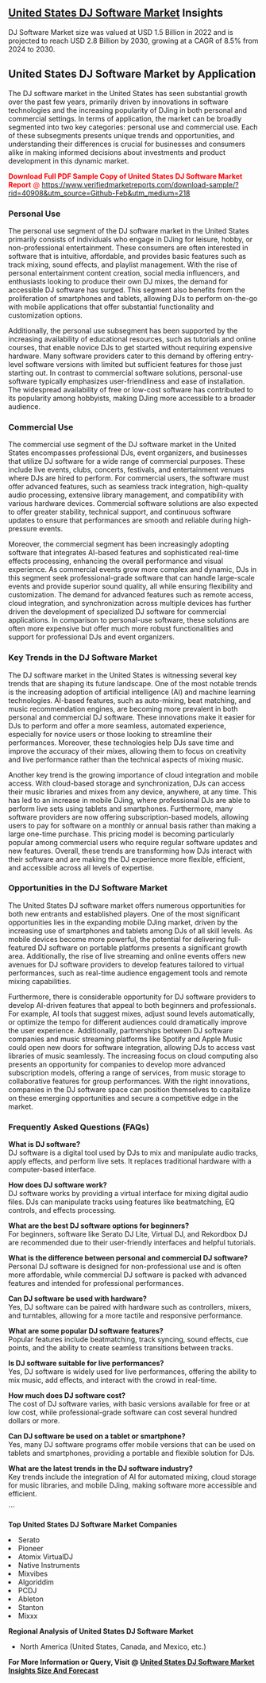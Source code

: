 <h2><a href="https://www.verifiedmarketreports.com/download-sample/?rid=40908&amp;utm_source=Github-Feb&amp;utm_medium=218" target="_blank">United States DJ Software Market</a> Insights</h2><p>DJ Software Market size was valued at USD 1.5 Billion in 2022 and is projected to reach USD 2.8 Billion by 2030, growing at a CAGR of 8.5% from 2024 to 2030.</p><p> <h2>United States DJ Software Market by Application</h2> <p>The DJ software market in the United States has seen substantial growth over the past few years, primarily driven by innovations in software technologies and the increasing popularity of DJing in both personal and commercial settings. In terms of application, the market can be broadly segmented into two key categories: personal use and commercial use. Each of these subsegments presents unique trends and opportunities, and understanding their differences is crucial for businesses and consumers alike in making informed decisions about investments and product development in this dynamic market.</p> <p><p><span class=""><span style="color: #ff0000;"><strong>Download Full PDF Sample Copy of United States DJ Software Market Report</strong> @ </span><a href="https://www.verifiedmarketreports.com/download-sample/?rid=40908&amp;utm_source=Github-Feb&amp;utm_medium=218" target="_blank">https://www.verifiedmarketreports.com/download-sample/?rid=40908&amp;utm_source=Github-Feb&amp;utm_medium=218</a></span></p></p> <h3>Personal Use</h3> <p>The personal use segment of the DJ software market in the United States primarily consists of individuals who engage in DJing for leisure, hobby, or non-professional entertainment. These consumers are often interested in software that is intuitive, affordable, and provides basic features such as track mixing, sound effects, and playlist management. With the rise of personal entertainment content creation, social media influencers, and enthusiasts looking to produce their own DJ mixes, the demand for accessible DJ software has surged. This segment also benefits from the proliferation of smartphones and tablets, allowing DJs to perform on-the-go with mobile applications that offer substantial functionality and customization options.</p> <p>Additionally, the personal use subsegment has been supported by the increasing availability of educational resources, such as tutorials and online courses, that enable novice DJs to get started without requiring expensive hardware. Many software providers cater to this demand by offering entry-level software versions with limited but sufficient features for those just starting out. In contrast to commercial software solutions, personal-use software typically emphasizes user-friendliness and ease of installation. The widespread availability of free or low-cost software has contributed to its popularity among hobbyists, making DJing more accessible to a broader audience.</p> <h3>Commercial Use</h3> <p>The commercial use segment of the DJ software market in the United States encompasses professional DJs, event organizers, and businesses that utilize DJ software for a wide range of commercial purposes. These include live events, clubs, concerts, festivals, and entertainment venues where DJs are hired to perform. For commercial users, the software must offer advanced features, such as seamless track integration, high-quality audio processing, extensive library management, and compatibility with various hardware devices. Commercial software solutions are also expected to offer greater stability, technical support, and continuous software updates to ensure that performances are smooth and reliable during high-pressure events.</p> <p>Moreover, the commercial segment has been increasingly adopting software that integrates AI-based features and sophisticated real-time effects processing, enhancing the overall performance and visual experience. As commercial events grow more complex and dynamic, DJs in this segment seek professional-grade software that can handle large-scale events and provide superior sound quality, all while ensuring flexibility and customization. The demand for advanced features such as remote access, cloud integration, and synchronization across multiple devices has further driven the development of specialized DJ software for commercial applications. In comparison to personal-use software, these solutions are often more expensive but offer much more robust functionalities and support for professional DJs and event organizers.</p> <h3>Key Trends in the DJ Software Market</h3> <p>The DJ software market in the United States is witnessing several key trends that are shaping its future landscape. One of the most notable trends is the increasing adoption of artificial intelligence (AI) and machine learning technologies. AI-based features, such as auto-mixing, beat matching, and music recommendation engines, are becoming more prevalent in both personal and commercial DJ software. These innovations make it easier for DJs to perform and offer a more seamless, automated experience, especially for novice users or those looking to streamline their performances. Moreover, these technologies help DJs save time and improve the accuracy of their mixes, allowing them to focus on creativity and live performance rather than the technical aspects of mixing music.</p> <p>Another key trend is the growing importance of cloud integration and mobile access. With cloud-based storage and synchronization, DJs can access their music libraries and mixes from any device, anywhere, at any time. This has led to an increase in mobile DJing, where professional DJs are able to perform live sets using tablets and smartphones. Furthermore, many software providers are now offering subscription-based models, allowing users to pay for software on a monthly or annual basis rather than making a large one-time purchase. This pricing model is becoming particularly popular among commercial users who require regular software updates and new features. Overall, these trends are transforming how DJs interact with their software and are making the DJ experience more flexible, efficient, and accessible across all levels of expertise.</p> <h3>Opportunities in the DJ Software Market</h3> <p>The United States DJ software market offers numerous opportunities for both new entrants and established players. One of the most significant opportunities lies in the expanding mobile DJing market, driven by the increasing use of smartphones and tablets among DJs of all skill levels. As mobile devices become more powerful, the potential for delivering full-featured DJ software on portable platforms presents a significant growth area. Additionally, the rise of live streaming and online events offers new avenues for DJ software providers to develop features tailored to virtual performances, such as real-time audience engagement tools and remote mixing capabilities.</p> <p>Furthermore, there is considerable opportunity for DJ software providers to develop AI-driven features that appeal to both beginners and professionals. For example, AI tools that suggest mixes, adjust sound levels automatically, or optimize the tempo for different audiences could dramatically improve the user experience. Additionally, partnerships between DJ software companies and music streaming platforms like Spotify and Apple Music could open new doors for software integration, allowing DJs to access vast libraries of music seamlessly. The increasing focus on cloud computing also presents an opportunity for companies to develop more advanced subscription models, offering a range of services, from music storage to collaborative features for group performances. With the right innovations, companies in the DJ software space can position themselves to capitalize on these emerging opportunities and secure a competitive edge in the market.</p> <h3>Frequently Asked Questions (FAQs)</h3> <p><strong>What is DJ software?</strong><br>DJ software is a digital tool used by DJs to mix and manipulate audio tracks, apply effects, and perform live sets. It replaces traditional hardware with a computer-based interface.</p> <p><strong>How does DJ software work?</strong><br>DJ software works by providing a virtual interface for mixing digital audio files. DJs can manipulate tracks using features like beatmatching, EQ controls, and effects processing.</p> <p><strong>What are the best DJ software options for beginners?</strong><br>For beginners, software like Serato DJ Lite, Virtual DJ, and Rekordbox DJ are recommended due to their user-friendly interfaces and helpful tutorials.</p> <p><strong>What is the difference between personal and commercial DJ software?</strong><br>Personal DJ software is designed for non-professional use and is often more affordable, while commercial DJ software is packed with advanced features and intended for professional performances.</p> <p><strong>Can DJ software be used with hardware?</strong><br>Yes, DJ software can be paired with hardware such as controllers, mixers, and turntables, allowing for a more tactile and responsive performance.</p> <p><strong>What are some popular DJ software features?</strong><br>Popular features include beatmatching, track syncing, sound effects, cue points, and the ability to create seamless transitions between tracks.</p> <p><strong>Is DJ software suitable for live performances?</strong><br>Yes, DJ software is widely used for live performances, offering the ability to mix music, add effects, and interact with the crowd in real-time.</p> <p><strong>How much does DJ software cost?</strong><br>The cost of DJ software varies, with basic versions available for free or at low cost, while professional-grade software can cost several hundred dollars or more.</p> <p><strong>Can DJ software be used on a tablet or smartphone?</strong><br>Yes, many DJ software programs offer mobile versions that can be used on tablets and smartphones, providing a portable and flexible solution for DJs.</p> <p><strong>What are the latest trends in the DJ software industry?</strong><br>Key trends include the integration of AI for automated mixing, cloud storage for music libraries, and mobile DJing, making software more accessible and efficient.</p> ```</p><p><strong>Top United States DJ Software Market Companies</strong></p><div data-test-id=""><p><li>Serato</li><li> Pioneer</li><li> Atomix VirtualDJ</li><li> Native Instruments</li><li> Mixvibes</li><li> Algoriddim</li><li> PCDJ</li><li> Ableton</li><li> Stanton</li><li> Mixxx</li></p><div><strong>Regional Analysis of&nbsp;United States DJ Software Market</strong></div><ul><li dir="ltr"><p dir="ltr">North America&nbsp;(United States, Canada, and Mexico, etc.)</p></li></ul><p><strong>For More Information or Query, Visit @&nbsp;</strong><strong><a href="https://www.verifiedmarketreports.com/product/global-dj-software-market-2019-by-company-regions-type-and-application-forecast-to-2024/?utm_source=Github-Feb&amp;utm_medium=218" target="_blank">United States DJ Software Market Insights Size And Forecast</a></strong></p></div>
